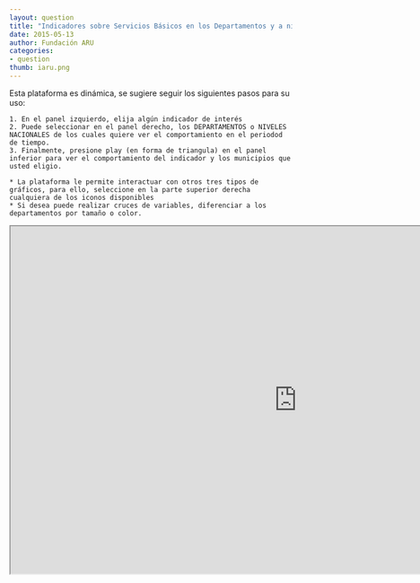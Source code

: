 ```yaml
---
layout: question
title: "Indicadores sobre Servicios Básicos en los Departamentos y a nivel Nacional Urbano-Rural, 1999 - 2013"
date: 2015-05-13
author: Fundación ARU
categories:
- question
thumb: iaru.png
---
```

Esta plataforma es dinámica, se sugiere seguir los siguientes pasos para su uso:
	
	1. En el panel izquierdo, elija algún indicador de interés
	2. Puede seleccionar en el panel derecho, los DEPARTAMENTOS o NIVELES NACIONALES de los cuales quiere ver el comportamiento en el periodod de tiempo.
	3. Finalmente, presione play (en forma de triangula) en el panel inferior para ver el comportamiento del indicador y los municipios que usted eligio.

	* La plataforma le permite interactuar con otros tres tipos de gráficos, para ello, seleccione en la parte superior derecha cualquiera de los iconos disponibles
	* Si desea puede realizar cruces de variables, diferenciar a los departamentos por tamaño o color.

<iframe src="http://opendatabolivia.github.io/serp_nacional.html" width="1020" height="620" align="center"> 
